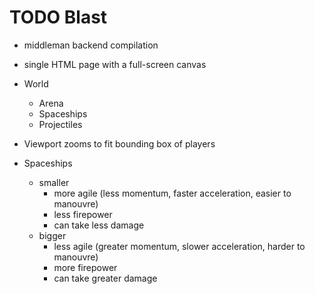 
# TODO Blast

- middleman backend compilation
- single HTML page with a full-screen canvas
- World
  - Arena
  - Spaceships
  - Projectiles

- Viewport zooms to fit bounding box of players
- Spaceships
  - smaller
    - more agile (less momentum, faster acceleration, easier to manouvre)
    - less firepower
    - can take less damage
  - bigger
    - less agile (greater momentum, slower acceleration, harder to manouvre)
    - more firepower
    - can take greater damage
